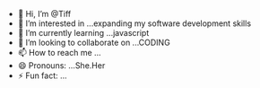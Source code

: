 - 👋 Hi, I’m @Tiff
- 👀 I’m interested in ...expanding my software development skills
- 🌱 I’m currently learning ...javascript
- 💞️ I’m looking to collaborate on ...CODING
- 📫 How to reach me ...
- 😄 Pronouns: ...She.Her
- ⚡ Fun fact: ...

<!---
Tisaac1/Tisaac1 is a ✨ special ✨ repository because its `README.md` (this file) appears on your GitHub profile.
You can click the Preview link to take a look at your changes.
--->
